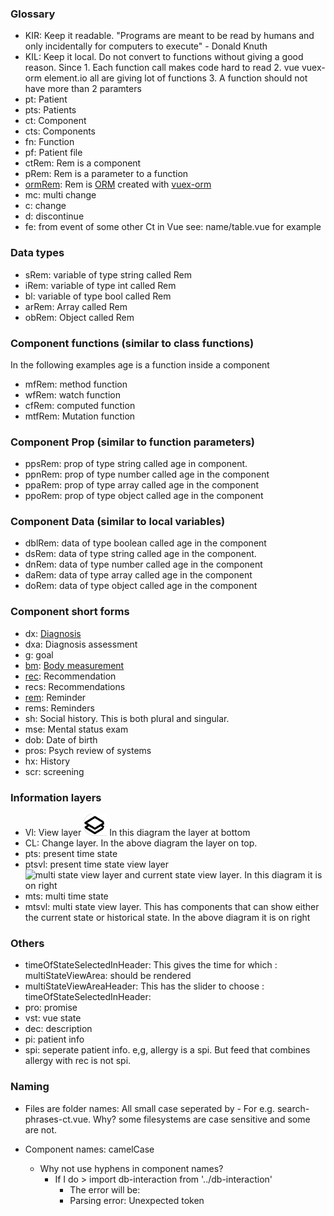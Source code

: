 ### Glossary

- KIR: Keep it readable. "Programs are meant to be read by humans and only incidentally for computers to execute" - Donald Knuth
- KIL: Keep it local. Do not convert to functions without giving a good reason. Since 1. Each function call makes code hard to read 2. vue vuex-orm element.io all are giving lot of functions 3. A function should not have more than 2 paramters
- pt: Patient
- pts: Patients
- ct: Component
- cts: Components
- fn: Function
- pf: Patient file
- ctRem: Rem is a component
- pRem: Rem is a parameter to a function
- [ormRem](https://github.com/savantcare/emr/blob/5a821d5a7fb76bf4f41051319a6851f07474d1d2/webclient/cts/pt-info/single/1t-Mrow-1Field/rem/vl/table-ct.vue#L89): Rem is [ORM](https://en.wikipedia.org/wiki/Object-relational_mapping) created with [vuex-orm](https://vuex-orm.org/)
- mc: multi change
- c: change
- d: discontinue
- fe: from event of some other Ct in Vue see: name/table.vue for example

### Data types

- sRem: variable of type string called Rem
- iRem: variable of type int called Rem
- bl: variable of type bool called Rem
- arRem: Array called Rem
- obRem: Object called Rem

### Component functions (similar to class functions)

In the following examples age is a function inside a component

- mfRem: method function
- wfRem: watch function
- cfRem: computed function
- mtfRem: Mutation function

### Component Prop (similar to function parameters)

- ppsRem: prop of type string called age in component.
- ppnRem: prop of type number called age in the component
- ppaRem: prop of type array called age in the component
- ppoRem: prop of type object called age in the component

### Component Data (similar to local variables)

- dblRem: data of type boolean called age in the component
- dsRem: data of type string called age in the component.
- dnRem: data of type number called age in the component
- daRem: data of type array called age in the component
- doRem: data of type object called age in the component

### Component short forms

- dx: [Diagnosis](/webclient/cts/pt-info/single/dx/)
- dxa: Diagnosis assessment
- g: goal
- [bm](https://github.com/savantcare/emr/tree/master/webclient/cts/pt-info/single/bm): [Body measurement](/webclient/cts/pt-info/single/bm/)
- [rec](https://github.com/savantcare/emr/tree/master/webclient/cts/pt-info/single/rec): Recommendation
- recs: Recommendations
- [rem](https://github.com/savantcare/emr/tree/master/webclient/cts/pt-info/single/rem): Reminder
- rems: Reminders
- sh: Social history. This is both plural and singular.
- mse: Mental status exam
- dob: Date of birth
- pros: Psych review of systems
- hx: History
- scr: screening

### Information layers

- Vl: View layer ![Viw layer and change layer](../docs/images/vl-and-cl.png) In this diagram the layer at bottom
- CL: Change layer. In the above diagram the layer on top.
- pts: present time state
- ptsvl: present time state view layer ![multi state view layer and current state view layer](../docs/images/mtsvl-and-ptsvl.png). In this diagram it is on right
- mts: multi time state
- mtsvl: multi state view layer. This has components that can show either the current state or historical state. In the above diagram it is on right

### Others

- timeOfStateSelectedInHeader: This gives the time for which : multiStateViewArea: should be rendered
- multiStateViewAreaHeader: This has the slider to choose : timeOfStateSelectedInHeader:
- pro: promise
- vst: vue state
- dec: description
- pi: patient info
- spi: seperate patient info. e,g, allergy is a spi. But feed that combines allergy with rec is not spi.

### Naming

- Files are folder names: All small case seperated by - For e.g. search-phrases-ct.vue. Why? some filesystems are case sensitive and some are not.

- Component names: camelCase
  - Why not use hyphens in component names?
    - If I do > import db-interaction from '../db-interaction'
      - The error will be:
      - Parsing error: Unexpected token
